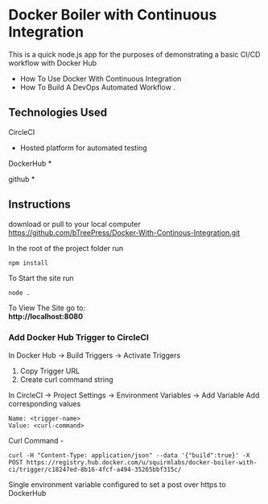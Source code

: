 # Docker Boiler with Continuous Integration
This is a quick  node.js app for the purposes of demonstrating a basic CI/CD workflow with Docker Hub
* How To Use Docker With Continuous Integration
* How To Build A DevOps Automated Workflow .

## Technologies Used

CircleCI
* Hosted platform for automated testing

DockerHub
*

github
*

## Instructions  

download or pull to your local computer
https://github.com/bTreePress/Docker-With-Continous-Integration.git

In the root of the project folder run
```javascript
npm install
```
To Start the site run
```
node .
```
To View The Site go to:  
**http://localhost:8080**

### Add Docker Hub Trigger to CircleCI
In Docker Hub -> Build Triggers -> Activate Triggers
1. Copy Trigger URL
2. Create curl command string

In CircleCI -> Project Settings -> Environment Variables -> Add Variable
Add corresponding values

```
Name: <trigger-name>
Value: <curl-command>
```

Curl Command - <curl-command>

```
curl -H "Content-Type: application/json" --data '{"build":true}' -X POST https://registry.hub.docker.com/u/squirmlabs/docker-boiler-with-ci/trigger/c18247ed-8b16-4fcf-a494-35265bbf315c/
```
Single environment variable configured to set a post over https to DockerHub

